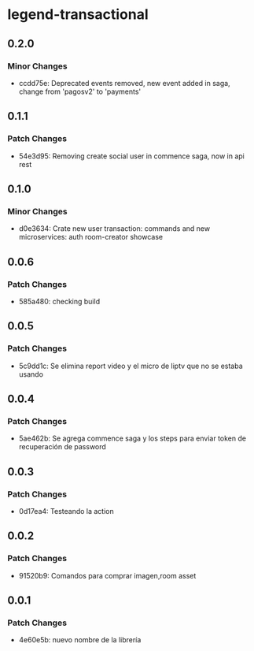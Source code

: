 # legend-transactional

## 0.2.0

### Minor Changes

- ccdd75e: Deprecated events removed, new event added in saga, change from 'pagosv2' to 'payments'

## 0.1.1

### Patch Changes

- 54e3d95: Removing create social user in commence saga, now in api rest

## 0.1.0

### Minor Changes

- d0e3634: Crate new user transaction: commands and new microservices: auth room-creator showcase

## 0.0.6

### Patch Changes

- 585a480: checking build

## 0.0.5

### Patch Changes

- 5c9dd1c: Se elimina report video y el micro de liptv que no se estaba usando

## 0.0.4

### Patch Changes

- 5ae462b: Se agrega commence saga y los steps para enviar token de recuperación de password

## 0.0.3

### Patch Changes

- 0d17ea4: Testeando la action

## 0.0.2

### Patch Changes

- 91520b9: Comandos para comprar imagen,room asset

## 0.0.1

### Patch Changes

- 4e60e5b: nuevo nombre de la librería
